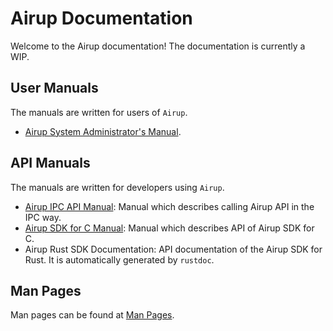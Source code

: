 # Airup Documentation
Welcome to the Airup documentation! The documentation is currently a WIP.

## User Manuals
The manuals are written for users of `Airup`.
 - [Airup System Administrator's Manual](admin_manual/index.md).

## API Manuals
The manuals are written for developers using `Airup`.
 - [Airup IPC API Manual](api_manual/ipc/index.md): Manual which describes calling Airup API in the IPC way.
 - [Airup SDK for C Manual](api_manual/c/index.md): Manual which describes API of Airup SDK for C.
 - Airup Rust SDK Documentation: API documentation of the Airup SDK for Rust. It is automatically generated by `rustdoc`.

## Man Pages
Man pages can be found at [Man Pages](man_pages/index.md).
